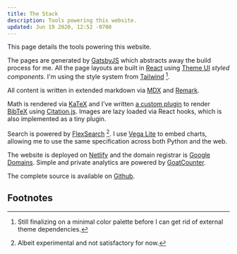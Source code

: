 ```yaml
---
title: The Stack
description: Tools powering this website.
updated: Jun 19 2020, 12:52 -0700
---
```


This page details the tools powering this website.

The pages are generated by [GatsbyJS](https://www.gatsbyjs.org) which abstracts
away the build process for me. All the page layouts are built in [React](https://reactjs.org) using
[Theme UI](https://theme-ui.com) _styled components_. I'm using the style system from
[Tailwind](https://theme-ui.com/presets/tailwind) [^1].

All content is written in extended markdown via [MDX](https://mdxjs.com) and [Remark](https://remark.js.org).

Math is rendered via [KaTeX](https://github.com/KaTeX/KaTeX) and I've written
[a custom plugin](https://github.com/activatedgeek/website/tree/master/plugins)
to render [BibTeX](http://www.bibtex.org) using [Citation.js](https://citation.js.org).
Images are lazy loaded via React hooks, which is also implemented as a tiny plugin.

Search is powered by [FlexSearch](https://github.com/nextapps-de/flexsearch) [^2].
I use [Vega Lite](https://vega.github.io/vega-lite/) to embed charts, allowing
me to use the same specification across both Python and the web.

The website is deployed on [Netlify](https://www.netlify.com) and the domain
registrar is [Google Domains](https://domains.google). Simple and private
analytics are powered by [GoatCounter](https://www.goatcounter.com).

The complete source is available on [Github](https://github.com/activatedgeek/website).

## Footnotes

[^1]: Still finalizing on a minimal color palette before I can get rid of external theme dependencies.
[^2]: Albeit experimental and not satisfactory for now.

